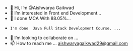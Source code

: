 - 👋 Hi, I’m @Aishwarya Gaikwad
- 👀 I’m interested in Front end Development...
- 🌱 I done MCA With 88.05%...
-     I'm done  Java Full Stack Development Course. ...   
- 💞️ I’m looking to collaborate on ...
- 📫 How to reach me ... aishwaryagaikwad29@gmail.com

<!---
Aishwarya508/Aishwarya508 is a ✨ special ✨ repository because its `README.md` (this file) appears on your GitHub profile.
You can click the Preview link to take a look at your changes.
--->
